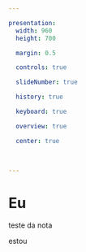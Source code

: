 ```yaml
---

presentation:
  width: 960
  height: 700

  margin: 0.5

  controls: true

  slideNumber: true

  history: true

  keyboard: true

  overview: true

  center: true

  

---
```


<!-- slide  -->
# Eu
<!-- slide  -->
teste da nota
<!-- slide vertical=true -->
estou
